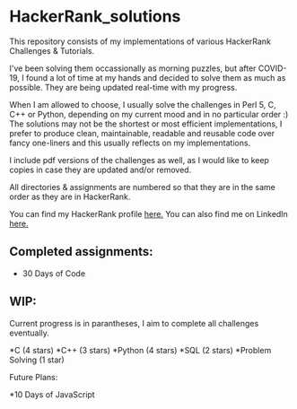 # HackerRank_solutions

This repository consists of my implementations of various HackerRank Challenges & Tutorials.

I've been solving them occassionally as morning puzzles, but after COVID-19, I found a lot of time at my hands and decided to solve them as much as possible. They are being updated real-time with my progress.

When I am allowed to choose, I usually solve the challenges in Perl 5, C, C++ or Python, depending on my current mood and in no particular order :) The solutions may not be the shortest or most efficient implementations, I prefer to produce clean, maintainable, readable and reusable code over fancy one-liners and this usually reflects on my implementations.

I include pdf versions of the challenges as well, as I would like to keep copies in case they are updated and/or removed.

All directories & assignments are numbered so that they are in the same order as they are in HackerRank.

You can find my HackerRank profile [here.](https://www.hackerrank.com/canbecerik?hr_r=1)
You can also find me on LinkedIn [here.](https://www.linkedin.com/in/can-becerik/)

## Completed assignments:

* 30 Days of Code

## WIP:

Current progress is in parantheses, I aim to complete all challenges eventually.

*C (4 stars)
*C++ (3 stars)
*Python (4 stars)
*SQL (2 stars)
*Problem Solving (1 star)

Future Plans:

*10 Days of JavaScript